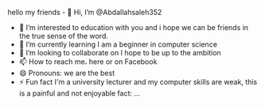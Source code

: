 hello my friends - 👋 Hi, I’m @Abdallahsaleh352
- 👀 I’m interested to education with you and i hope we can be friends in the true sense of the word. 
- 🌱 I’m currently learning I am a beginner in computer science 
- 💞️ I’m looking to collaborate on I hope to be up to the ambition
- 📫 How to reach me، here or on Facebook
- 😄 Pronouns: we are the best 
- ⚡ Fun fact I'm a university lecturer and my computer skills are weak, this is a painful and not enjoyable fact: ...

<!---
Abdallahsaleh352/Abdallahsaleh352 is a ✨ special ✨ repository because its `README.md` (this file) appears on your GitHub profile.
You can click the Preview link to take a look at your changes.
--->
